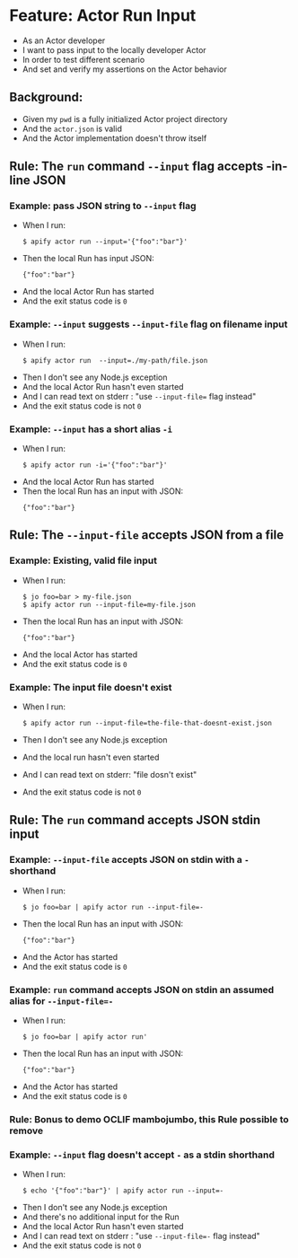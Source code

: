 # Feature: Actor Run Input

- As an Actor developer
- I want to pass input to the locally developer Actor
- In order to test different scenario
- And set and verify my assertions on the Actor behavior

## Background:

- Given my `pwd` is a fully initialized Actor project directory
- And the `actor.json` is valid
- And the Actor implementation doesn't throw itself

## Rule: The `run` command `--input` flag accepts -in-line JSON

### Example: pass JSON string to `--input` flag

- When I run:
  ```
  $ apify actor run --input='{"foo":"bar"}'
  ```
- Then the local Run has input JSON:
  ```
  {"foo":"bar"}
  ```
- And the local Actor Run has started
- And the exit status code is `0`

### Example: `--input` suggests `--input-file` flag on filename input

- When I run:
  ```
  $ apify actor run  --input=./my-path/file.json
  ```
- Then I don't see any Node.js exception
- And the local Actor Run hasn't even started
- And I can read text on stderr : "use `--input-file=` flag instead"
- And the exit status code is not `0`

### Example: `--input` has a short alias `-i`

- When I run:
  ```
  $ apify actor run -i='{"foo":"bar"}'
  ```
- And the local Actor Run has started
- Then the local Run has an input with JSON:
  ```
  {"foo":"bar"}
  ```

## Rule: The `--input-file` accepts JSON from a file

### Example: Existing, valid file input

- When I run:
  ```
  $ jo foo=bar > my-file.json
  $ apify actor run --input-file=my-file.json
  ```
- Then the local Run has an input with JSON:
  ```
  {"foo":"bar"}
  ```
- And the local Actor has started
- And the exit status code is `0`

### Example: The input file doesn't exist

- When I run:

  ```
  $ apify actor run --input-file=the-file-that-doesnt-exist.json
  ```

- Then I don't see any Node.js exception
- And the local run hasn't even started
- And I can read text on stderr: "file dosn't exist"
- And the exit status code is not `0`

## Rule: The `run` command accepts JSON stdin input

### Example: `--input-file` accepts JSON on stdin with a `-` shorthand

- When I run:
  ```
  $ jo foo=bar | apify actor run --input-file=-
  ```
- Then the local Run has an input with JSON:
  ```
  {"foo":"bar"}
  ```
- And the Actor has started
- And the exit status code is `0`

### Example: `run` command accepts JSON on stdin an assumed alias for `--input-file=-`

- When I run:
  ```
  $ jo foo=bar | apify actor run'
  ```
- Then the local Run has an input with JSON:
  ```
  {"foo":"bar"}
  ```
- And the Actor has started
- And the exit status code is `0`

### Rule: Bonus to demo OCLIF mambojumbo, this Rule possible to remove

### Example: `--input` flag doesn't accept `-` as a stdin shorthand

- When I run:
  ```
  $ echo '{"foo":"bar"}' | apify actor run --input=-
  ```
- Then I don't see any Node.js exception
- And there's no additional input for the Run
- And the local Actor Run hasn't even started
- And I can read text on stderr : "use `--input-file=-` flag instead"
- And the exit status code is not `0`
